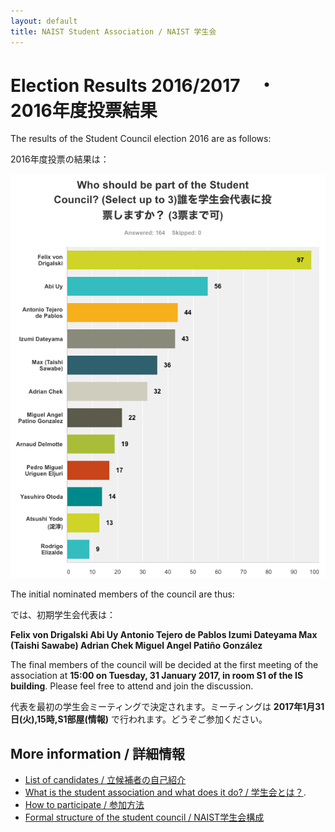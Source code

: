 ```yaml
---
layout: default
title: NAIST Student Association / NAIST 学生会
---
```


# [](#results)Election Results 2016/2017　・　2016年度投票結果

The results of the Student Council election 2016 are as follows:

2016年度投票の結果は：

![](results.png)

The initial nominated members of the council are thus:

では、初期学生会代表は：

**Felix von Drigalski
Abi Uy
Antonio Tejero de Pablos
Izumi Dateyama
Max (Taishi Sawabe)
Adrian Chek
Miguel Angel Patiño González**

The final members of the council will be decided at the first meeting of the association at **15:00 on Tuesday, 31 January 2017, in room S1 of the IS building**. Please feel free to attend and join the discussion.

代表を最初の学生会ミーティングで決定されます。ミーティングは **2017年1月31日(火),15時,S1部屋(情報)** で行われます。どうぞご参加ください。

## [](#links)More information / 詳細情報

* [List of candidates / 立候補者の自己紹介](candidates)
* [What is the student association and what does it do? / 学生会とは？](introduction).
* [How to participate / 参加方法](participate)
* [Formal structure of the student council / NAIST学生会構成](structure)
